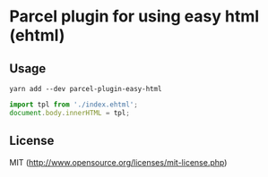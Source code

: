 # Parcel plugin for using easy html (ehtml)

## Usage

```
yarn add --dev parcel-plugin-easy-html
```

```javascript
import tpl from './index.ehtml';
document.body.innerHTML = tpl;
```

## License

MIT (http://www.opensource.org/licenses/mit-license.php)
